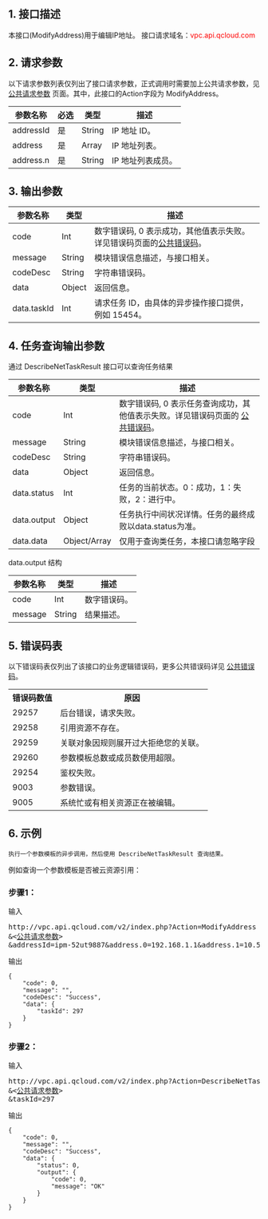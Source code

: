 ## 1. 接口描述

本接口(ModifyAddress)用于编辑IP地址。
接口请求域名：<font style="color:red">vpc.api.qcloud.com</font>



## 2. 请求参数

以下请求参数列表仅列出了接口请求参数，正式调用时需要加上公共请求参数，见 <a href="/document/product/215/4772" title="公共请求参数">公共请求参数</a> 页面。其中，此接口的Action字段为 ModifyAddress。

| 参数名称 | 必选 | 类型 | 描述 |
|---------|---------|---------|---------|
| addressId | 是 | String | IP 地址 ID。 |
| address | 是 | Array| IP 地址列表。 |
| address.n | 是 | String | IP 地址列表成员。 |


## 3. 输出参数

| 参数名称 | 类型 | 描述 |
|---------|---------|---------|
| code | Int | 数字错误码, 0 表示成功，其他值表示失败。详见错误码页面的<a href='/document/api/215/4781' title='公共错误码'>公共错误码</a>。|
| message | String | 模块错误信息描述，与接口相关。|
| codeDesc | String | 字符串错误码。 |
| data | Object | 返回信息。 |
| data.taskId | Int | 请求任务 ID，由具体的异步操作接口提供，例如 15454。 | 

## 4. 任务查询输出参数
通过 DescribeNetTaskResult 接口可以查询任务结果

| 参数名称 | 类型 | 描述 |
|---------|---------|---------|
| code | Int | 数字错误码, 0 表示任务查询成功，其他值表示失败。详见错误码页面的 <a href='/document/api/215/4781' title='公共错误码'>公共错误码</a>。|
| message | String | 模块错误信息描述，与接口相关。|
| codeDesc | String | 字符串错误码。 |
| data | Object | 返回信息。|
| data.status | Int | 任务的当前状态。0：成功，1：失败，2：进行中。| 
| data.output | Object| 任务执行中间状况详情。任务的最终成败以data.status为准。|
| data.data | Object/Array | 仅用于查询类任务，本接口请忽略字段|

data.output 结构

| 参数名称 | 类型 | 描述 |
|---------|---------|---------|
|code | Int | 数字错误码。|
|message | String | 结果描述。|

## 5. 错误码表
以下错误码表仅列出了该接口的业务逻辑错误码，更多公共错误码详见 <a href="/doc/api/245/4781" title="公共错误码">公共错误码</a>。


 <table class="t"><tbody><tr>
<th><b>错误码数值</b></th>
<th><b>原因</b></th>
<tr>
<td> 29257 <td> 后台错误，请求失败。
<tr>
<td> 29258 <td> 引用资源不存在。
<tr>
<td> 29259 <td> 关联对象因规则展开过大拒绝您的关联。
<tr>
<td> 29260 <td> 参数模板总数或成员数使用超限。
<tr>
<td> 29254 <td> 鉴权失败。
<tr>
<td> 9003 <td> 参数错误。
<tr>
<td> 9005 <td> 系统忙或有相关资源正在被编辑。
</tbody></table>

## 6. 示例
	执行一个参数模板的异步调用，然后使用 DescribeNetTaskResult 查询结果。
例如查询一个参数模板是否被云资源引用：
### 步骤1：

输入
<pre>
http://vpc.api.qcloud.com/v2/index.php?Action=ModifyAddress
&<<a href="/doc/api/229/6976">公共请求参数</a>>
&addressId=ipm-52ut9887&address.0=192.168.1.1&address.1=10.53.0.1-10.53.0.66&address.2=172.66.0.0/16
</pre>
输出
```
{
    "code": 0,
    "message": "",
    "codeDesc": "Success",
    "data": {
        "taskId": 297
    }
}
```

### 步骤2：
输入
<pre>
http://vpc.api.qcloud.com/v2/index.php?Action=DescribeNetTaskResult
&<<a href="/doc/api/229/6976">公共请求参数</a>>
&taskId=297
</pre>
输出
```
{
    "code": 0,
    "message": "",
    "codeDesc": "Success",
    "data": {
        "status": 0,
        "output": {
            "code": 0,
            "message": "OK"
        }
    }
}
```

 

